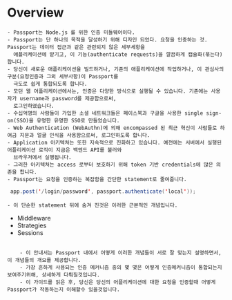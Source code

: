 # Overview

    - Passport는 Node.js 를 위한 인증 미들웨어이다. 
    - Passport는 단 하나의 목적을 달성하기 위해 디자인 되었다. 요청을 인증하는 것. Passport는 데이터 접근과 같은 관련되지 않은 세부세항을 
      애플리케이션에 맡기고, 이 기능(authenticate requests)을 깔끔하게 캡슐화(묶는다)합니다.
    - 당신이 새로운 애플리케이션을 빌드하거나, 기존의 애플리케이션에 작업하거나, 이 관심사의 구분(요청인증과 그외 세부사항)이 Passport를 
      극도로 쉽게 통합되도록 합니다.
    - 모던 웹 어플리케이션에서는, 인증은 다양한 방식으로 실행될 수 있습니다. 기존에는 사용자가 username과 password를 제공함으로써,
      로그인하였습니다.
    - 수십억명의 사람들이 가입한 소셜 네트워크들은 페이스북과 구글을 사용한 single sign-on(SSO)을 유명한 유명한 SSO로 만들었습니다. 
    - Web Authentication (WebAuthn)에 의해 encompassed 된 최근 혁신이 사람들로 하여금 지문과 얼굴 인식을 사용함으로써, 로그인하도록 합니다.
    - Application 아키텍쳐는 또한 지속적으로 진화하고 있습니다. 예전에는 서버에서 실행된 어플리케이션 로직이 지금은 백엔드 API를 불러와 
      브라우저에서 실행됩니다. 
    - 그러한 아키텍쳐는 access 로부터 보호하기 위해 token 기반 credentials에 많은 의존을 합니다.
    - Passport는 요청을 인증하는 복잡함을 간단한 statement로 줄여줍니다.
 
~~~Java Script
 app.post('/login/password', passport.authenticate('local'));
~~~

    - 이 단순한 statement 뒤에 숨겨 진것은 이러한 근본적인 개념입니다.
    
- Middleware
- Strategies
- Sessions
~~~

    - 이 안내서는 Passport 내에서 어떻게 이러한 개념들이 서로 잘 맞는지 설명하면서, 이 개념들의 개요를 제공합니다.
    - 가장 흔하게 사용되는 인증 메커니즘 중의 몇 몇은 어떻게 인증메커니즘이 통합되는지 보여주기위해, 상세하게 다뤄질것입니다.
    - 이 가이드를 읽은 후, 당신은 당신의 어플리케이션에 대한 요청을 인증할때 어떻게 Passport가 작동하는지 이해할수 있을것입니다.

